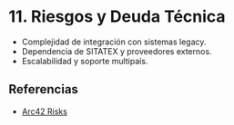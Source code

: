 # 11. Riesgos y Deuda Técnica

- Complejidad de integración con sistemas legacy.
- Dependencia de SITATEX y proveedores externos.
- Escalabilidad y soporte multipaís.

## Referencias
- [Arc42 Risks](https://docs.arc42.org/section-11/)
